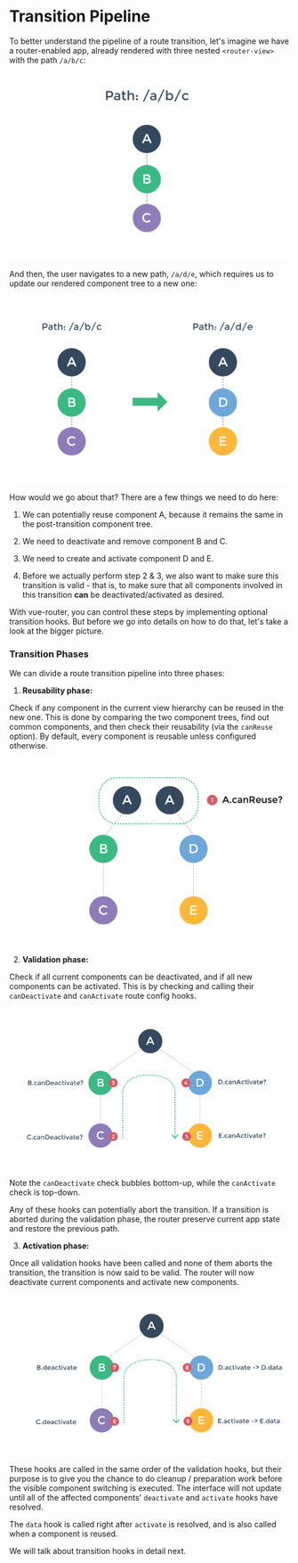 # Transition Pipeline

To better understand the pipeline of a route transition, let's imagine we have a router-enabled app, already rendered with three nested `<router-view>` with the path `/a/b/c`:

![](01.png)

And then, the user navigates to a new path, `/a/d/e`, which requires us to update our rendered component tree to a new one:

![](02.png)

How would we go about that? There are a few things we need to do here:

1. We can potentially reuse component A, because it remains the same in the post-transition component tree.

2. We need to deactivate and remove component B and C.

3. We need to create and activate component D and E.

4. Before we actually perform step 2 & 3, we also want to make sure this transition is valid - that is, to make sure that all components involved in this transition **can** be deactivated/activated as desired.

With vue-router, you can control these steps by implementing optional transition hooks. But before we go into details on how to do that, let's take a look at the bigger picture.

### Transition Phases

We can divide a route transition pipeline into three phases:

1. **Reusability phase:**

  Check if any component in the current view hierarchy can be reused in the new one. This is done by comparing the two component trees, find out common components, and then check their reusability (via the `canReuse` option). By default, every component is reusable unless configured otherwise.

  ![reusability phase](03.png)

2. **Validation phase:**

  Check if all current components can be deactivated, and if all new components can be activated. This is by checking and calling their `canDeactivate` and `canActivate` route config hooks.

  ![validation phase](04.png)

  Note the `canDeactivate` check bubbles bottom-up, while the `canActivate` check is top-down.

  Any of these hooks can potentially abort the transition. If a transition is aborted during the validation phase, the router preserve current app state and restore the previous path.

3. **Activation phase:**

  Once all validation hooks have been called and none of them aborts the transition, the transition is now said to be valid. The router will now deactivate current components and activate new components.

  ![activation phase](05.png)

  These hooks are called in the same order of the validation hooks, but their purpose is to give you the chance to do cleanup / preparation work before the visible component switching is executed. The interface will not update until all of the affected components' `deactivate` and `activate` hooks have resolved.

  The `data` hook is called right after `activate` is resolved, and is also called when a component is reused.

We will talk about transition hooks in detail next.
